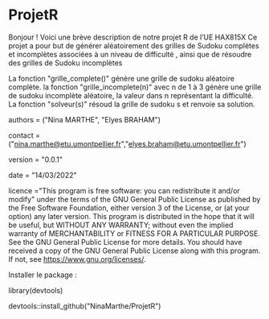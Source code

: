 # ProjetR

Bonjour ! Voici une brève description de notre projet R de l’UE HAX815X Ce projet a pour but de générer aléatoirement des grilles de Sudoku complètes et incomplètes associées à un niveau de difficulté , ainsi que de résoudre des grilles de Sudoku incomplètes

La fonction "grille_complete()" génère une grille de sudoku aléatoire complète.
la fonction "grille_incomplete(n)" avec n de 1 à 3 génère une grille de sudoku incomplète aléatoire,
la valeur dans n représentant la difficulté.
La fonction "solveur(s)" résoud la grille de sudoku s et renvoie sa solution.

authors = ("Nina MARTHE", "Elyes BRAHAM")

contact = ("nina.marthe@etu.umontpellier.fr","elyes.braham@etu.umontpellier.fr")

version = "0.0.1"

date = "14/03/2022"

licence ="This program is free software: you can redistribute it and/or modify" under the terms of the GNU General Public License as published by the Free Software Foundation, either version 3 of the License, or (at your option) any later version. This program is distributed in the hope that it will be useful, but WITHOUT ANY WARRANTY; without even the implied warranty of MERCHANTABILITY or FITNESS FOR A PARTICULAR PURPOSE. See the GNU General Public License for more details. You should have received a copy of the GNU General Public License along with this program. If not, see https://www.gnu.org/licenses/.


Installer le package :

library(devtools)

devtools::install_github("NinaMarthe/ProjetR")
